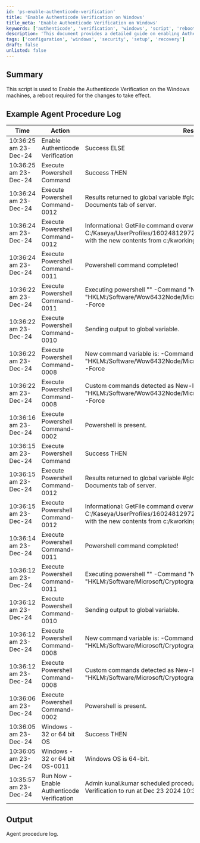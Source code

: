 ```yaml
---
id: 'ps-enable-authenticode-verification'
title: 'Enable Authenticode Verification on Windows'
title_meta: 'Enable Authenticode Verification on Windows'
keywords: ['authenticode', 'verification', 'windows', 'script', 'reboot']
description: 'This document provides a detailed guide on enabling Authenticode Verification on Windows machines. It includes an example agent procedure log that demonstrates the successful execution of the script and the necessary reboot to apply changes.'
tags: ['configuration', 'windows', 'security', 'setup', 'recovery']
draft: false
unlisted: false
---
```

## Summary

This script is used to Enable the Authenticode Verification on the Windows machines, a reboot required for the changes to take effect.

## Example Agent Procedure Log

| Time                     | Action                                      | Result                                                                                       | User          |
|--------------------------|---------------------------------------------|----------------------------------------------------------------------------------------------|---------------|
| 10:36:25 am 23-Dec-24   | Enable Authenticode Verification             | Success ELSE                                                                                | kunal.kumar   |
| 10:36:25 am 23-Dec-24   | Execute Powershell Command                   | Success THEN                                                                                | kunal.kumar   |
| 10:36:24 am 23-Dec-24   | Execute Powershell Command-0012              | Results returned to global variable #global:psresult# and saved in Documents tab of server. | kunal.kumar   |
| 10:36:24 am 23-Dec-24   | Execute Powershell Command-0012              | Informational: GetFile command overwrote the server file C:/Kaseya/UserProfiles/160248129727106/GetFiles/../docs/psoutput.txt with the new contents from c:/kworking/psoutput.txt in THEN step 2. | kunal.kumar   |
| 10:36:24 am 23-Dec-24   | Execute Powershell Command-0011              | Powershell command completed!                                                                | kunal.kumar   |
| 10:36:22 am 23-Dec-24   | Execute Powershell Command-0011              | Executing powershell "" -Command "New-Item -Path "HKLM:/Software/Wow6432Node/Microsoft/Cryptography/Wintrust/Config" -Force | Out-Null; Set-ItemProperty -Path "HKLM:/Software/Wow6432Node/Microsoft/Cryptography/Wintrust/Config" -Name "EnableCertPaddingCheck" -Value 1 -Type DWord -Force" >"c:/kworking/psoutput.txt" | kunal.kumar   |
| 10:36:22 am 23-Dec-24   | Execute Powershell Command-0010              | Sending output to global variable.                                                           | kunal.kumar   |
| 10:36:22 am 23-Dec-24   | Execute Powershell Command-0008              | New command variable is: -Command "New-Item -Path "HKLM:/Software/Wow6432Node/Microsoft/Cryptography/Wintrust/Config" -Force | Out-Null; Set-ItemProperty -Path "HKLM:/Software/Wow6432Node/Microsoft/Cryptography/Wintrust/Config" -Name "EnableCertPaddingCheck" -Value 1 -Type DWord -Force" | kunal.kumar   |
| 10:36:22 am 23-Dec-24   | Execute Powershell Command-0008              | Custom commands detected as New-Item -Path "HKLM:/Software/Wow6432Node/Microsoft/Cryptography/Wintrust/Config" -Force | Out-Null; Set-ItemProperty -Path "HKLM:/Software/Wow6432Node/Microsoft/Cryptography/Wintrust/Config" -Name "EnableCertPaddingCheck" -Value 1 -Type DWord -Force | kunal.kumar   |
| 10:36:16 am 23-Dec-24   | Execute Powershell Command-0002              | Powershell is present.                                                                       | kunal.kumar   |
| 10:36:15 am 23-Dec-24   | Execute Powershell Command                   | Success THEN                                                                                | kunal.kumar   |
| 10:36:15 am 23-Dec-24   | Execute Powershell Command-0012              | Results returned to global variable #global:psresult# and saved in Documents tab of server. | kunal.kumar   |
| 10:36:15 am 23-Dec-24   | Execute Powershell Command-0012              | Informational: GetFile command overwrote the server file C:/Kaseya/UserProfiles/160248129727106/GetFiles/../docs/psoutput.txt with the new contents from c:/kworking/psoutput.txt in THEN step 2. | kunal.kumar   |
| 10:36:14 am 23-Dec-24   | Execute Powershell Command-0011              | Powershell command completed!                                                                | kunal.kumar   |
| 10:36:12 am 23-Dec-24   | Execute Powershell Command-0011              | Executing powershell "" -Command "New-Item -Path "HKLM:/Software/Microsoft/Cryptography/Wintrust/Config" -Force | Out-Null; Set-ItemProperty -Path "HKLM:/Software/Microsoft/Cryptography/Wintrust/Config" -Name "EnableCertPaddingCheck" -Value 1 -Type DWord -Force" >"c:/kworking/psoutput.txt" | kunal.kumar   |
| 10:36:12 am 23-Dec-24   | Execute Powershell Command-0010              | Sending output to global variable.                                                           | kunal.kumar   |
| 10:36:12 am 23-Dec-24   | Execute Powershell Command-0008              | New command variable is: -Command "New-Item -Path "HKLM:/Software/Microsoft/Cryptography/Wintrust/Config" -Force | Out-Null; Set-ItemProperty -Path "HKLM:/Software/Microsoft/Cryptography/Wintrust/Config" -Name "EnableCertPaddingCheck" -Value 1 -Type DWord -Force" | kunal.kumar   |
| 10:36:12 am 23-Dec-24   | Execute Powershell Command-0008              | Custom commands detected as New-Item -Path "HKLM:/Software/Microsoft/Cryptography/Wintrust/Config" -Force | Out-Null; Set-ItemProperty -Path "HKLM:/Software/Microsoft/Cryptography/Wintrust/Config" -Name "EnableCertPaddingCheck" -Value 1 -Type DWord -Force | kunal.kumar   |
| 10:36:06 am 23-Dec-24   | Execute Powershell Command-0002              | Powershell is present.                                                                       | kunal.kumar   |
| 10:36:05 am 23-Dec-24   | Windows - 32 or 64 bit OS                    | Success THEN                                                                                | kunal.kumar   |
| 10:36:05 am 23-Dec-24   | Windows - 32 or 64 bit OS-0011               | Windows OS is 64-bit.                                                                        | kunal.kumar   |
| 10:35:57 am 23-Dec-24   | Run Now - Enable Authenticode Verification    | Admin kunal.kumar scheduled procedure Run Now - Enable Authenticode Verification to run at Dec 23 2024 10:35AM | kunal.kum     |

## Output

Agent procedure log.



